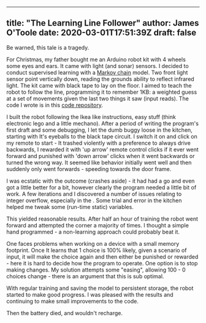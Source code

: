 
---
title: "The Learning Line Follower"
author: James O'Toole
date: 2020-03-01T17:51:39Z
draft: false 
---
Be warned, this tale is a tragedy.

For Christmas, my father bought me an Arduino robot kit with 4 wheels some eyes and ears. It came with light  (and sonar) sensors. I decided to conduct supervised learning with a [Markov chain](https://en.wikipedia.org/wiki/Markov_chain) model. Two front light sensor point vertically down, reading the grounds ability to reflect infrared light. The kit came with black tape to lay on the floor. I aimed to teach the robot to follow the line, programming it to remember 1KB: a weighted guess at a set of movements given the last two things it saw (input reads). The code I wrote is in this [code repository](https://github.com/SmileyJames/arduino_markov).

I built the robot following the Ikea like instructions, easy stuff (think electronic lego and a little mechano). After a period of writing the program's first draft and some debugging, I let the dumb buggy loose in the kitchen, starting with It's eyeballs to the black tape circuit. I switch it on and click on my remote to start - It trashed violently with a preference to always drive backwards, I rewarded it with 'up arrow' remote control clicks if it ever went forward and punished with 'down arrow' clicks when it went backwards or turned the wrong way. It seemed like behavior initially went well and then suddenly only went forwards - speeding towards the door frame.

I was ecstatic with the outcome (crashes aside) - it had had a go and even got a little better for a bit, however clearly the program needed a little bit of work. A few iterations and I discovered a number of issues relating to integer overflow, especially in the . Some trial and error in the kitchen helped me tweak some (run-time static) variables.

This yielded reasonable results. After half an hour of training the robot went forward and attempted the corner a majority of times. I thought a simple hand programmed - a non-learning approach could probably beat it.

One faces problems when working on a device with a small memory footprint. Once It learns that 1 choice is 100% likely, given a scenario of input, it will make the choice again and then either be punished or rewarded - here it is hard to decide how the program to operate. One option is to stop making changes. My solution attempts some "easing", allowing 100 - 0 choices change - there is an argument that this is sub optimal.

With regular training and saving the model to persistent storage, the robot started to make good progress. I was pleased with the results and continuing to make small improvements to the code.

Then the battery died, and wouldn't recharge.
